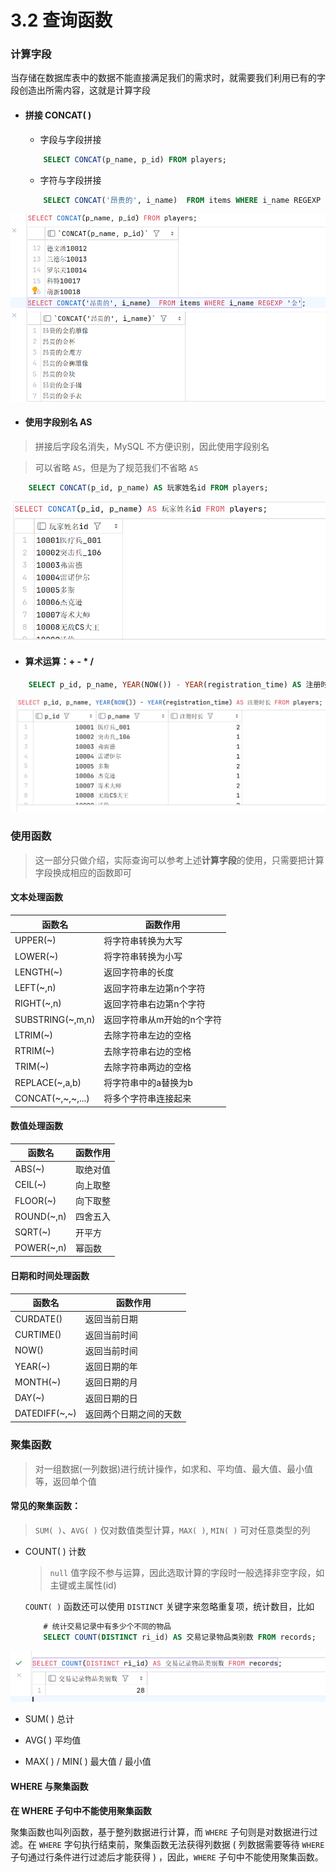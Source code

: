 # **3.2 查询函数**

### **计算字段**

当存储在数据库表中的数据不能直接满足我们的需求时，就需要我们利用已有的字段创造出所需内容，这就是计算字段

+ #### 拼接 CONCAT( )

    + 字段与字段拼接

    ```sql
        SELECT CONCAT(p_name, p_id) FROM players;
    ```

    + 字符与字段拼接

    ```sql
        SELECT CONCAT('昂贵的', i_name)  FROM items WHERE i_name REGEXP '金';
    ```

![ ](./img/3-2-1.png)

+ #### 使用字段别名 AS

> 拼接后字段名消失，MySQL 不方便识别，因此使用字段别名

> 可以省略 `AS`，但是为了规范我们不省略 `AS`

```sql
    SELECT CONCAT(p_id, p_name) AS 玩家姓名id FROM players;
```

![ ](./img/3-2-2.png)

+ #### 算术运算：+ - * /

```sql
    SELECT p_id, p_name, YEAR(NOW()) - YEAR(registration_time) AS 注册时长 FROM players;
```

![ ](./img/3-2-3.png)

### **使用函数**

> 这一部分只做介绍，实际查询可以参考上述**计算字段**的使用，只需要把计算字段换成相应的函数即可

#### **文本处理函数**

|函数名|函数作用|
|-----|-----|
|UPPER(~)|将字符串转换为大写|
|LOWER(~)|将字符串转换为小写|
|LENGTH(~)|返回字符串的长度|
|LEFT(~,n)|返回字符串左边第n个字符|
|RIGHT(~,n)|返回字符串右边第n个字符|
|SUBSTRING(~,m,n)|返回字符串从m开始的n个字符|
|LTRIM(~)|去除字符串左边的空格|
|RTRIM(~)|去除字符串右边的空格|
|TRIM(~)|去除字符串两边的空格|
|REPLACE(~,a,b)|将字符串中的a替换为b|
|CONCAT(~,~,~,...)|将多个字符串连接起来|

#### **数值处理函数**

|函数名|函数作用|
|-----|-----|
|ABS(~)|取绝对值|
|CEIL(~)|向上取整|
|FLOOR(~)|向下取整|
|ROUND(~,n)|四舍五入|
|SQRT(~)|开平方|
|POWER(~,n)|幂函数|

#### **日期和时间处理函数**

|函数名|函数作用|
|-----|-----|
|CURDATE()|返回当前日期|
|CURTIME()|返回当前时间|
|NOW()|返回当前时间|
|YEAR(~)|返回日期的年|
|MONTH(~)|返回日期的月|
|DAY(~)|返回日期的日|
|DATEDIFF(~,~)|返回两个日期之间的天数|

### **聚集函数**

> 对一组数据(一列数据)进行统计操作，如求和、平均值、最大值、最小值等，返回单个值

#### **常见的聚集函数：**

> `SUM( )`、`AVG( )` 仅对数值类型计算，`MAX( )`, `MIN( )` 可对任意类型的列

+ COUNT( ) 计数 

    > `null` 值字段不参与运算，因此选取计算的字段时一般选择非空字段，如主键或主属性(id)

    `COUNT( )` 函数还可以使用 `DISTINCT` 关键字来忽略重复项，统计数目，比如

    ```sql
        # 统计交易记录中有多少个不同的物品
        SELECT COUNT(DISTINCT ri_id) AS 交易记录物品类别数 FROM records;
    ```

![ ](./img/3-2-4.png)

+ SUM( ) 总计

+ AVG( ) 平均值

+ MAX( ) / MIN( ) 最大值 / 最小值

#### **WHERE 与聚集函数**

**在 WHERE 子句中不能使用聚集函数**

聚集函数也叫列函数，基于整列数据进行计算，而 `WHERE` 子句则是对数据进行过滤。在 `WHERE` 字句执行结束前，聚集函数无法获得列数据 ( 列数据需要等待 `WHERE` 子句通过行条件进行过滤后才能获得 ) ，因此，`WHERE` 子句中不能使用聚集函数。